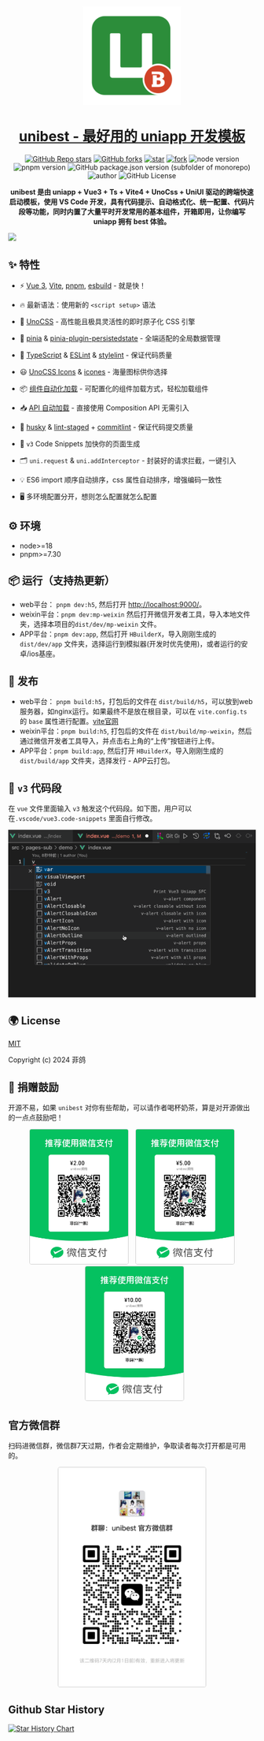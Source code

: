 <p align="center">
  <a href="https://github.com/codercup/unibest">
    <img width="200" src="./src/static/logo.svg">
  </a>
</p>

<h1 align="center">
  <a href="https://github.com/codercup/unibest" target="_blank">unibest - 最好用的 uniapp 开发模板</a>
</h1>

<div align="center">

[![GitHub Repo stars](https://img.shields.io/github/stars/codercup/unibest?style=flat&logo=github)](https://github.com/codercup/unibest)
[![GitHub forks](https://img.shields.io/github/forks/codercup/unibest?style=flat&logo=github)](https://github.com/codercup/unibest)
[![star](https://gitee.com/codercup/unibest/badge/star.svg?theme=dark)](https://gitee.com/codercup/unibest/stargazers)
[![fork](https://gitee.com/codercup/unibest/badge/fork.svg?theme=dark)](https://gitee.com/codercup/unibest/members)
![node version](https://img.shields.io/badge/node-%3E%3D18-green)
![pnpm version](https://img.shields.io/badge/pnpm-%3E%3D7.30-green)
![GitHub package.json version (subfolder of monorepo)](https://img.shields.io/github/package-json/v/codercup/unibest)
![author](https://img.shields.io/badge/author-菲鸽-blue)
![GitHub License](https://img.shields.io/github/license/codercup/unibest)

</div>

<div align="center"><b>unibest 是由 uniapp + Vue3 + Ts + Vite4 + UnoCss + UniUI 驱动的跨端快速启动模板，使用 VS Code 开发，具有代码提示、自动格式化、统一配置、代码片段等功能，同时内置了大量平时开发常用的基本组件，开箱即用，让你编写 uniapp 拥有 best 体验。</b></div>

![](https://raw.githubusercontent.com/andreasbm/readme/master/assets/lines/rainbow.png)

## ✨ 特性

- ⚡️ [Vue 3](https://github.com/vuejs/core), [Vite](https://github.com/vitejs/vite), [pnpm](https://pnpm.io/), [esbuild](https://github.com/evanw/esbuild) - 就是快！

- 🔥 最新语法：使用新的 `<script setup>` 语法

- 🎨 [UnoCSS](https://unocss.dev/) - 高性能且极具灵活性的即时原子化 CSS 引擎

- 🍍 [pinia](https://pinia.vuejs.org/) & [pinia-plugin-persistedstate](https://prazdevs.github.io/pinia-plugin-persistedstate/zh/guide/) - 全端适配的全局数据管理

- 🦾 [TypeScript](https://www.typescriptlang.org/) & [ESLint](https://eslint.org/) & [stylelint](https://stylelint.io/) - 保证代码质量

- 😃 [UnoCSS Icons](https://unocss.dev/presets/icons) & [icones](https://icones.js.org/) - 海量图标供你选择

- 📦 [组件自动化加载](./src/components) - 可配置化的组件加载方式，轻松加载组件

- 📥 [API 自动加载](https://github.com/antfu/unplugin-auto-import) - 直接使用 Composition API 无需引入

- 🌈 [husky](https://typicode.github.io/husky/) & [lint-staged](https://github.com/lint-staged/lint-staged) + [commitlint](https://commitlint.js.org/) - 保证代码提交质量

- 🎉 `v3` Code Snippets 加快你的页面生成

- 🗂 `uni.request` & `uni.addInterceptor` - 封装好的请求拦截，一键引入

- 💡 ES6 import 顺序自动排序，css 属性自动排序，增强编码一致性

- 🖥 多环境配置分开，想则怎么配置就怎么配置

## ⚙️ 环境

- node>=18
- pnpm>=7.30

## 📦 运行（支持热更新）

- web平台： `pnpm dev:h5`, 然后打开 [http://localhost:9000/](http://localhost:9000/)。
- weixin平台：`pnpm dev:mp-weixin` 然后打开微信开发者工具，导入本地文件夹，选择本项目的`dist/dev/mp-weixin` 文件。
- APP平台：`pnpm dev:app`, 然后打开 `HBuilderX`，导入刚刚生成的`dist/dev/app` 文件夹，选择运行到模拟器(开发时优先使用)，或者运行的安卓/ios基座。

## 🔗 发布

- web平台： `pnpm build:h5`，打包后的文件在 `dist/build/h5`，可以放到web服务器，如nginx运行。如果最终不是放在根目录，可以在 `vite.config.ts` 的 `base` 属性进行配置。[vite官网](https://cn.vitejs.dev/config/shared-options.html#base)
- weixin平台：`pnpm build:h5`, 打包后的文件在 `dist/build/mp-weixin`，然后通过微信开发者工具导入，并点击右上角的“上传”按钮进行上传。
- APP平台：`pnpm build:app`, 然后打开 `HBuilderX`，导入刚刚生成的`dist/build/app` 文件夹，选择发行 - APP云打包。

## 🎨 `v3` 代码段

在 `vue` 文件里面输入 `v3` 触发这个代码段。如下图，用户可以在`.vscode/vue3.code-snippets` 里面自行修改。

![v3 snippets](./screenshots/snippets.gif)

## 🌍 License

[MIT](https://opensource.org/license/mit/)

Copyright (c) 2024 菲鸽

## 🤝 捐赠鼓励

开源不易，如果 `unibest` 对你有些帮助，可以请作者喝杯奶茶，算是对开源做出的一点点鼓励吧！

<p align='center'>
<img alt="special sponsor appwrite" src="./screenshots/pay-wx-2.png" width="200" style="margin-left:0px;border: 1px solid #ccc; border-radius:4px;">
<img alt="special sponsor appwrite" src="./screenshots/pay-wx-5.png" width="200" style="margin-left:10px;border: 1px solid #ccc; border-radius:4px;">
<img alt="special sponsor appwrite" src="./screenshots/pay-wx-10.png" width="200" style="margin-left:10px;border: 1px solid #ccc; border-radius:4px;">
</p>

## 官方微信群

扫码进微信群，微信群7天过期，作者会定期维护，争取读者每次打开都是可用的。

<p align='center'>
<img alt="special sponsor appwrite" src="./screenshots/wx-group.png" width="300" style="margin-left:0px;border: 1px solid #ccc; border-radius:4px;">
</p>

## Github Star History

[![Star History Chart](https://api.star-history.com/svg?repos=codercup/unibest&type=Date)](https://star-history.com/#codercup/unibest&Date)
